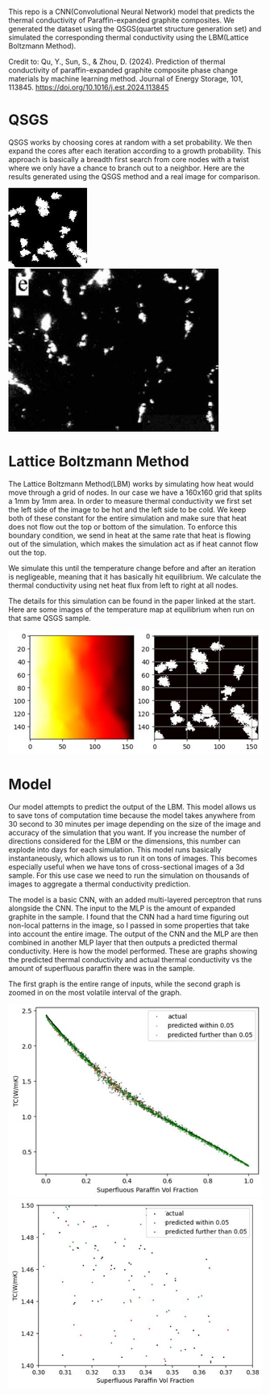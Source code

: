This repo is a CNN(Convolutional Neural Network) model that predicts the thermal conductivity of Paraffin-expanded graphite composites. We generated the dataset using the QSGS(quartet structure generation set) and simulated the corresponding thermal conductivity using the LBM(Lattice Boltzmann Method).

Credit to: Qu, Y., Sun, S., & Zhou, D. (2024). Prediction of thermal conductivity of paraffin-expanded graphite composite phase change materials by machine learning method. Journal of Energy Storage, 101, 113845. https://doi.org/10.1016/j.est.2024.113845

# QSGS
QSGS works by choosing cores at random with a set probability. We then expand the cores after each iteration according to a growth probability. This approach is basically a breadth first search from core nodes with a twist where we only have a chance to branch out to a neighbor. Here are the results generated using the QSGS method and a real image for comparison.

![QSGS Genereated Image](./readme_images/qsgs_example.JPG) ![Image from real sample](./readme_images/real_image.JPG)

# Lattice Boltzmann Method
The Lattice Boltzmann Method(LBM) works by simulating how heat would move through a grid of nodes. In our case we have a 160x160 grid that splits a 1mm by 1mm area. In order to measure thermal conductivity we first set the left side of the image to be hot and the left side to be cold. We keep both of these constant for the entire simulation and make sure that heat
does not flow out the top or bottom of the simulation. To enforce this boundary condition, we send in heat at the same rate that heat is flowing out of the simulation, which makes the simulation act as if heat cannot flow out the top. 

We simulate this until the temperature change before and after an iteration is negligeable, meaning that it has basically hit equilibrium. We calculate the thermal conductivity using net heat flux from left to right at all nodes. 

The details for this simulation can be found in the paper linked at the start. Here are some images of the temperature map at equilibrium when run on that same QSGS sample.

![LBM Temperature Map](./readme_images/lbm_example.JPG)

# Model
Our model attempts to predict the output of the LBM. This model allows us to save tons of computation time because the model takes anywhere from 30 second to 30 minutes per image depending on the size of the image and accuracy of the simulation that you want. If you increase the number of directions considered for the LBM or the dimensions, this number can explode into days for each simulation. This model runs basically instantaneously, which allows us to run it on tons of images. This becomes especially useful when we have tons of cross-sectional images of a 3d sample. For this use case we need to run the simulation on thousands of images to aggregate a thermal conductivity prediction.

The model is a basic CNN, with an added multi-layered perceptron that runs alongside the CNN. The input to the MLP is the amount of expanded graphite in the sample. I found that the CNN had a hard time figuring out non-local patterns in the image, so I passed in some properties that take into account the entire image. The output of the CNN and the MLP are then combined in another MLP layer that then outputs a predicted thermal conductivity. Here is how the model performed. These are graphs showing the predicted thermal conductivity and actual thermal conductivity vs the amount of superfluous paraffin there was in the sample.

The first graph is the entire range of inputs, while the second graph is zoomed in on the most volatile interval of the graph.

![Thermal Conductivity vs Superfluous Paraffin Vol Frac](./readme_images/model_accuracy.JPG) ![Same graph zoomed in on most volatile interval(0.3 - 0.38)](./readme_images/model_accuracy_zoomed_in.JPG)
